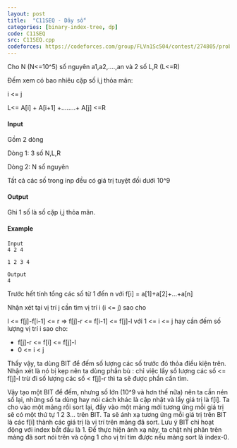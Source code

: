 ```yaml
---
layout: post
title:  "C11SEQ - Dãy số"
categories: [binary-index-tree, dp]
code: C11SEQ
src: C11SEQ.cpp
codeforces: https://codeforces.com/group/FLVn1Sc504/contest/274805/problem/O
---
```



Cho N (N<=10^5) số nguyên a1,a2,....,an và 2 số L,R (L<=R)  

Đếm xem có bao nhiêu cặp số i,j thỏa mãn:

i <= j

L<= A\[i\] + A\[i+1\] +........+ A\[j\] <=R

#### Input

Gồm 2 dòng

Dòng 1: 3 số N,L,R

Dòng 2: N số nguyên

Tất cả các số trong inp đều có giá trị tuyệt đối dưới 10^9  

#### Output

Ghi 1 số là số cặp i,j thỏa mãn.

#### Example

```
Input
4 2 4  
  
1 2 3 4  
  
Output
4
```

<!--more-->



Trước hết tính tổng các số từ 1 đến n với f[i] = a[1]+a[2]+…+a[n]

Nhận xét tại vị trí j cần tìm vị trí i (i <= j) sao cho


l <= f[j]-f[i-1] <= r
=> f[j]-r <= f[i-1] <= f[j]-l với 1 <= i <= j hay cần đếm số lượng vị trí i sao cho:

+ f[j]-r <= f[i] <= f[j]-l
+ 0 <= i < j


Thấy vậy, ta dùng BIT để đếm số lượng các số trước đó thỏa điều kiện trên.
Nhận xét là nó bị kẹp nên ta dùng phần bù : chỉ việc lấy số lượng các số <= f[j]-l trừ đi số lượng các số < f[j]-r thì ta sẽ được phần cần tìm.


Vậy tạo một BIT để đếm, nhưng số lớn (10^9 và hơn thế nữa) nên ta cần nén số lại, những số ta dùng hay nói cách khác là cập nhật và lấy giá trị là f[i]. Ta cho vào một mảng rồi sort lại, đẩy vào một mảng mới tương ứng mỗi giá trị sẽ có một thứ tự 1 2 3… trên BIT. Ta sẽ ánh xạ tương ứng mỗi giá trị trên BIT là các f[i] thành các giá trị là vị trí trên mảng đã sort. Lưu ý BIT chỉ hoạt động với index bắt đầu là 1. Để thực hiện ánh xạ này, ta chặt nhị phân trên mảng đã sort nói trên và cộng 1 cho vị trí tìm được nếu mảng sort là index-0.
